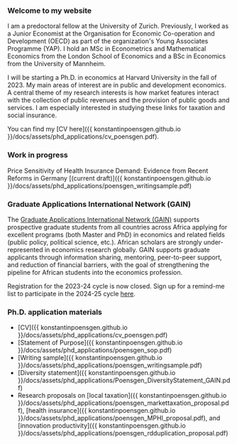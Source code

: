 ### Welcome to my website

I am a predoctoral fellow at the University of Zurich. Previously, I worked as a Junior Economist at the Organisation for Economic Co-operation and Development (OECD) as part of the organization's Young Associates Programme (YAP). I hold an MSc in Econometrics and Mathematical Economics from the London School of Economics and a BSc in Economics from the University of Mannheim.

I will be starting a Ph.D. in economics at Harvard University in the fall of 2023. My main areas of interest are in public and development economics. A central theme of my research interests is how market features interact with the collection of public revenues and the provision of public goods and services. I am especially interested in studying these links for taxation and social insurance.

You can find my [CV here]({{ konstantinpoensgen.github.io }}/docs/assets/phd_applications/cv_poensgen.pdf).

### Work in progress

Price Sensitivity of Health Insurance Demand: Evidence from Recent Reforms in Germany [(current draft)]({{ konstantinpoensgen.github.io }}/docs/assets/phd_applications/poensgen_writingsample.pdf)

### Graduate Applications International Network (GAIN)

The [Graduate Applications International Network (GAIN)](https://gain-network.net) supports prospective graduate students from all countries across Africa applying for excellent programs (both Master and PhD) in economics and related fields (public policy, political science, etc.). African scholars are strongly under-represented in economics research globally. GAIN supports graduate applicants through information sharing, mentoring, peer-to-peer support, and reduction of financial barriers, with the goal of strengthening the pipeline for African students into the economics profession.

Registration for the 2023-24 cycle is now closed. Sign up for a remind-me list to participate in the 2024-25 cycle [here](https://gain-network.net).

### Ph.D. application materials 

- [CV]({{ konstantinpoensgen.github.io }}/docs/assets/phd_applications/cv_poensgen.pdf)
- [Statement of Purpose]({{ konstantinpoensgen.github.io }}/docs/assets/phd_applications/poensgen_sop.pdf)
- [Writing sample]({{ konstantinpoensgen.github.io }}/docs/assets/phd_applications/poensgen_writingsample.pdf)
- [Diversity statement]({{ konstantinpoensgen.github.io }}/docs/assets/phd_applications/Poensgen_DiversityStatement_GAIN.pdf)
- Research proposals on [local taxation]({{ konstantinpoensgen.github.io }}/docs/assets/phd_applications/poensgen_markettaxation_proposal.pdf), [health insurance]({{ konstantinpoensgen.github.io }}/docs/assets/phd_applications/poensgen_MPHI_proposal.pdf), and [innovation productivity]({{ konstantinpoensgen.github.io }}/docs/assets/phd_applications/poensgen_rdduplication_proposal.pdf)
